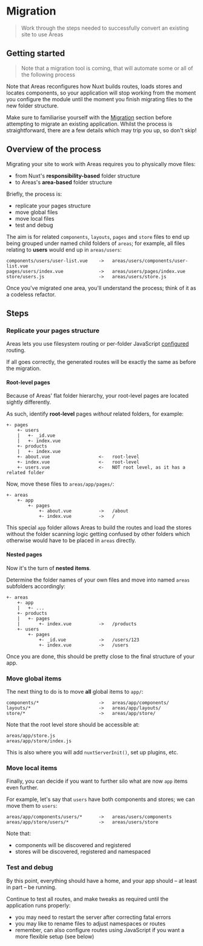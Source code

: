 # Migration

> Work through the steps needed to successfully convert an existing site to use Areas

## Getting started

> Note that a migration tool is coming, that will automate some or all of the following process

Note that Areas reconfigures how Nuxt builds routes, loads stores and locates components, so your application will stop working from the moment you configure the module until the moment you finish migrating files to the new folder structure.

Make sure to familiarise yourself with the [Migration](#migration) section before attempting to migrate an existing application. Whilst the process is straightforward, there are a few details which may trip you up, so don't skip!

## Overview of the process

Migrating your site to work with Areas requires you to physically move files:

- from Nuxt's **responsibility-based** folder structure
- to Areas's **area-based** folder structure

Briefly, the process is:

- replicate your pages structure
- move global files
- move local files
- test and debug

The aim is for related `components`, `layouts`, `pages` and `store` files to end up being grouped under named child folders of `areas`; for example, all files relating to **users** would end up in `areas/users`:

```
components/users/user-list.vue    ->   areas/users/components/user-list.vue
pages/users/index.vue             ->   areas/users/pages/index.vue
store/users.js                    ->   areas/users/store.js
```

Once you've migrated one area, you'll understand the process; think of it as a codeless refactor.

## Steps

### Replicate your pages structure

Areas lets you use filesystem routing or per-folder JavaScript [configured](#configuration) routing.

If all goes correctly, the generated routes will be exactly the same as before the migration.

#### Root-level pages

Because of Areas' flat folder hierarchy, your root-level pages are located sightly differently.

As such, identify **root-level** pages *without* related folders, for example:

```
+- pages
    +- users
    |   +- _id.vue
    |   +- index.vue
    +- products
    |   +- index.vue
    +- about.vue                  <-   root-level
    +- index.vue                  <-   root-level
    +- users.vue                  <-   NOT root level, as it has a related folder
```

Now, move these files to `areas/app/pages/`:

```
+- areas
    +- app
        +- pages
            +- about.vue          ->   /about
            +- index.vue          ->   /
```

This special `app` folder allows Areas to build the routes and load the stores without the folder scanning logic getting confused by other folders which otherwise would have to be placed in `areas` directly.

#### Nested pages

Now it's the turn of **nested items**. 

Determine the folder names of your own files and move into named `areas` subfolders accordingly:

```
+- areas
    +- app
    |   +- ...
    +- products
    |   +- pages
    |       +- index.vue          ->   /products
    +- users
        +- pages
            +- _id.vue            ->   /users/123
            +- index.vue          ->   /users
```

Once you are done, this should be pretty close to the final structure of your app.

### Move global items

The next thing to do is to move **all** global items to `app/`:

```
components/*                      ->   areas/app/components/
layouts/*                         ->   areas/app/layouts/
store/*                           ->   areas/app/store/
```

Note that the root level store should be accessible at:

```
areas/app/store.js
areas/app/store/index.js
```

 This is also where you will add `nuxtServerInit()`, set up plugins, etc.

### Move local items

Finally, you can decide if you want to further silo what are now `app` items even further.

For example, let's say that `users` have both components and stores; we can move them to `users`:  

```
areas/app/components/users/*      ->   areas/users/components
areas/app/store/users/*           ->   areas/users/store
```

Note that:

- components will be discovered and registered
- stores will be discovered, registered and namespaced

### Test and debug

By this point, everything should have a home, and your app should – at least in part – be running.

Continue to test all routes, and make tweaks as required until the application runs properly:

- you may need to restart the server after correcting fatal errors
- you may like to rename files to adjust namespaces or routes
- remember, can also configure routes using JavaScript if you want a more flexible setup (see below)


